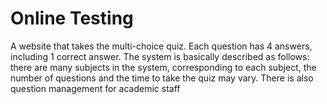 # Online Testing
A website that takes the multi-choice quiz.
Each question has 4 answers, including 1 correct answer. 
The system is basically described as follows: there are many subjects in the system, corresponding to each subject, the number of questions and the time to take the quiz may vary. There is also question management for academic staff
